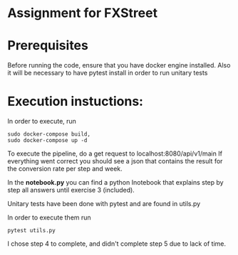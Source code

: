 # Assignment for FXStreet

# Prerequisites
Before running the code, ensure that you have docker engine installed. Also it will be necessary to
have pytest install in order to run unitary tests

# Execution instuctions:

In order to execute, run
```
sudo docker-compose build,
sudo docker-compose up -d
```
To execute the pipeline, do a get request to 
    localhost:8080/api/v1/main
If everything went correct you should see a json that contains the result for the 
conversion rate per step and week.



In the **notebook.py** you can find a python Inotebook that explains step by step all answers
until exercise 3 (included).

Unitary tests have been done with pytest and are found in utils.py

In order to execute them run
```
pytest utils.py
```
I chose step 4 to complete, and didn't complete step 5 due to lack of time.